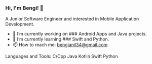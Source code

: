 ### Hi, I'm Bengi! 👋

A Junior Software Engineer and interested in Mobile Application Development.

- 🔭 I’m currently working on ### Android Apps and Java projects.
- 🌱 I’m currently learning ### Swift and Python.
- 📫 How to reach me: bengianil34@gmail.com

Languages and Tools:
C/Cpp Java Kotlin Swift Python

